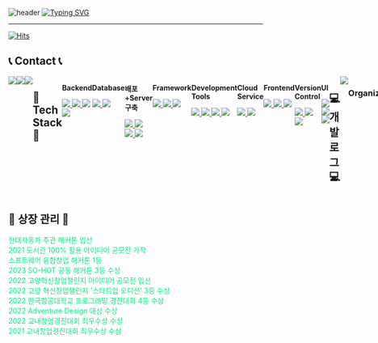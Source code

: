 ![header](https://capsule-render.vercel.app/api?type=waving&color=87CEEB&text=&animation=twinkling&height=80)
[![Typing SVG](https://readme-typing-svg.demolab.com?font=Bazzi&weight=600&size=45&duration=3500&pause=3&color=FF6347&center=false&vCenter=false&multiline=true&repeat=true&width=1000&height=100&lines=+Hi+This+is+LeeGunYoung%60s+GitHub!%F0%9F%91%8B)](https://git.io/typing-svg)

-------
[![Hits](https://hits.seeyoufarm.com/api/count/incr/badge.svg?url=https%3A%2F%2Fgithub.com%2FLeegunyoung%2FLeegunyoung&count_bg=%23FFB6F3&title_bg=%23555555&icon=&icon_color=%23E7E7E7&title=GynYoungs`s+Github&edge_flat=false)](https://hits.seeyoufarm.com)
<br>
## 📞 Contact 📞
<div style="display:flex; flex-direction:row;">
    <a href="mailto:hdn1015@naver.com">
        <img src="https://img.shields.io/badge/Gmail-EA4335?style=for-the-badge&logo=Naver&logoColor=white">  </a>
    <a href=https://open.kakao.com/o/sGFzzbsf](https://open.kakao.com/o/sdcq1WUf>
    <img src="https://img.shields.io/badge/KakaoTalk-FFCD00?style=for-the-badge&logoColor=black&logo=KakaoTalk">
    </a>
    <a href="https://www.instagram.com/lee_gun0617/">
    <img src="https://img.shields.io/badge/Instagram-E4405F?style=for-the-badge&logo=Instagram&logoColor=white">
    </a>
<br>
    






## 🔨 Tech Stack 🔨

<div style="display:flex; flex-direction:column; align-items:flex-start;">
    <p><strong>Backend</strong></p>
    <div>
        <a href="URL1">
            <img src="https://img.shields.io/badge/Java-007396?style=for-the-badge&logo=Java&logoColor=white">
        </a>
        <a href="URL2">
            <img src="https://img.shields.io/badge/Spring%20Boot-6DB33F?style=for-the-badge&logo=springboot&logoColor=white">
        </a>
        <a href="URL3">
            <img src="https://camo.githubusercontent.com/94be0a2e5be142925615e5821d97137a930d08fc154962ce43860f1957e6661e/68747470733a2f2f696d672e736869656c64732e696f2f62616467652f507974686f6e2d3337373641423f7374796c653d666f722d7468652d6261646765266c6f676f3d707974686f6e266c6f676f436f6c6f723d7768697465" data-canonical-src="https://img.shields.io/badge/Python-3776AB?style=for-the-badge&amp;logo=python&amp;logoColor=white" style="max-width: 100%;">
        </a>
        <a href="URL4">
            <img src="https://img.shields.io/badge/Django-092E20?style=for-the-badge&logo=django&logoColor=white">
        </a>
    </div>
</div>
<br>
<div style="display:flex; flex-direction:column; align-items:flex-start;">
    <p><strong>Database</strong></p>
    <div>
        <a href="URL5">
            <img src="https://img.shields.io/badge/Oracle-F80000?style=for-the-badge&logo=oracle&logoColor=white">
        </a>
        <a href="URL6">
            <img src="https://img.shields.io/badge/MySQL-4479A1?style=for-the-badge&logo=mysql&logoColor=white">
        </a>
    </div>
</div>
<br>
<div style="display:flex; flex-direction:column; align-items:flex-start;">
    <p><strong>배포+Server 구축</strong></p>
    <div>
        <a href="URL7">
            <img src="https://img.shields.io/badge/Amazon%20EC2-232F3E?style=for-the-badge&logo=amazonaws&logoColor=white">
        </a>
        <a href="URL8">
            <img src="https://img.shields.io/badge/Linux-FCC624?style=for-the-badge&logo=linux&logoColor=black">
        </a>
        <a href="URL9">
            <img src="https://img.shields.io/badge/Apache%20Tomcat-F8DC75?style=for-the-badge&logo=apachetomcat&logoColor=black">
        </a>
        <a href="URL10">
            <img src="https://img.shields.io/badge/Gunicorn-345571?style=for-the-badge&logo=gunicorn&logoColor=white">
        </a>
    </div>
</div>
<br>
<div style="display:flex; flex-direction:column; align-items:flex-start;">
    <p><strong>Framework</strong></p>
    <div>
        <a href="URL11">
            <img src="https://img.shields.io/badge/Spring-6DB33F?style=for-the-badge&logo=spring&logoColor=white">
        </a>
        <a href="URL12">
            <img src="https://img.shields.io/badge/Spring%20Boot-6DB33F?style=for-the-badge&logo=springboot&logoColor=white">
        </a>
        <a href="URL13">
            <img src="https://img.shields.io/badge/Django-092E20?style=for-the-badge&logoColor=white">
        </a>
    </div>
</div>
<br>
<div>
    <p><strong>Development Tools</strong></p>
    <div>
        <a href="URL14">
            <img src="https://img.shields.io/badge/IntelliJ%20IDEA-000000?style=for-the-badge&logo=intellij-idea&logoColor=white">
        </a>
        <a href="URL15">
            <img src="https://img.shields.io/badge/Eclipse-2C2255?style=for-the-badge&logo=eclipse&logoColor=white">
        </a>
        <a href="URL16">
            <img src="https://img.shields.io/badge/VSCode-007ACC?style=for-the-badge&logo=visualstudiocode&logoColor=white">
        </a>
        <a href="URL30">
            <img src="https://img.shields.io/badge/Visual%20Studio-5C2D91?style=for-the-badge&logo=visualstudio&logoColor=white">
        </a>
    </div>
</div>
<br>
<div>
    <p><strong>Cloud Service</strong></p>
    <div>
        <a href="URL17">
            <img src="https://img.shields.io/badge/AWS-232F3E?style=for-the-badge&logo=amazon-aws&logoColor=white">
        </a>
        <a href="URL18">
            <img src="https://img.shields.io/badge/Docker-2496ED?style=for-the-badge&logo=docker&logoColor=white">
        </a>
    </div>
</div>
<br>
<div>
    <p><strong>Frontend</strong></p>
    <div>
        <a href="URL19">
            <img src="https://img.shields.io/badge/HTML5-E34F26?style=flat-square&logo=html5&logoColor=white">
        </a>
        <a href="URL20">
            <img src="https://img.shields.io/badge/CSS3-1572B6?style=flat-square&logo=css3&logoColor=white">
        </a>
        <a href="URL21">
            <img src="https://img.shields.io/badge/JavaScript-F7DF1E?style=flat-square&logo=javascript&logoColor=black">
        </a>
    </div>
</div>
<br>
<div>
    <p><strong>Version Control</strong></p>
    <div>
        <a href="URL22">
            <img src="https://img.shields.io/badge/Git-F05032?style=for-the-badge&logo=git&logoColor=white">
        </a>
        <a href="URL23">
            <img src="https://img.shields.io/badge/GitHub-181717?style=for-the-badge&logo=github&logoColor=white">
        </a>
        <a href="URL24">
            <img src="https://img.shields.io/badge/Bitbucket-0052CC?style=for-the-badge&logo=bitbucket&logoColor=white">
        </a>
    </div>
</div>
<br>
<div>
    <p><strong>UI</strong></p>
    <div>
        <a href="URL25">
            <img src="https://img.shields.io/badge/Figma-F24E1E?style=for-the-badge&logo=figma&logoColor=white">
        </a>
        <a href="URL26">
            <img src="https://img.shields.io/badge/Adobe%20XD-FF61F6?style=for-the-badge&logo=adobe-xd&logoColor=white">
        </a>
        <a href="URL27">
            <img src="https://img.shields.io/badge/Sketch-F7B500?style=for-the-badge&logo=sketch&logoColor=black">
        </a>
    </div>
</div>
<br>
<br>
<br>

## 💻 개발 로그 💻
<div>
    <a href="https://velog.io/@bi-sz">
        <img src="https://img.shields.io/badge/Naver%20Blog-03C75A?style=for-the-badge&logo=naver&logoColor=white">
    </a>
</div>
<br>
<div></div>
<h3 align="center"><b> Organizations </b></h3>
<p align="center">
    <img src="https://img.shields.io/badge/sosratchachaHACKATHON-Organization-brightgreen">
    <img src="https://img.shields.io/badge/VeritasKau-Organization-brightgreen">
    <img src="https://img.shields.io/badge/KoreaHanZoom-Organization-brightgreen">
</p>
</div>

##  🌌 상장 관리  🌌
<div>
   <p style="font-size: 14px; margin-top: 10px;">
      <font color=%23E7E7E7>
            현대자동차 주관 해커톤 입선 <br>
            2021 도서관 100% 활용 아이디어 공모전 가작 <br>
            소프트웨어 융합창업 해커톤 1등 <br>
            2023 SO-HOT 공동 해커톤 3등 수상 <br>
            2022 고양혁신창업챌린지 아이디어 공모전 입선 <br>
            2022 고양 혁신창업챌린지 '스타트업 오디션' 3등 수상 <br>
            2022 한국항공대학교 프로그래밍 경진대회 4등 수상 <br>
            2022 Adventure Design 대상 수상 <br>
            2022 교내창업경진대회 최우수상 수상 <br>
            2021 교내창업경진대회 최우수상 수상
      </font>
    </p>
</div>



    
